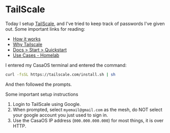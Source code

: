 # TailScale

Today I setup [TailScale](https://tailscale.com/), and I've tried to keep track of passwords I've given out. Some important links for reading:
- [How it works](https://tailscale.com/blog/how-tailscale-works)
- [Why Tailscale](https://tailscale.com/why-tailscale)
- [Docs > Start > Quickstart](https://tailscale.com/kb/1017/install)
- [Use Cases - Homelab](https://tailscale.com/use-cases/homelab)

I entered my CasaOS terminal and entered the command: 
```bash
curl -fsSL https://tailscale.com/install.sh | sh
```

And then  followed the prompts.

Some important setup instructions
1. Login to TailScale using Google.
2. When prompted, select `myemail@gmail.com` as the mesh, do NOT select your google account you just used to sign in.
3. Use the CasaOS IP address (`000.000.000.000`) for most things, it is over HTTP.

